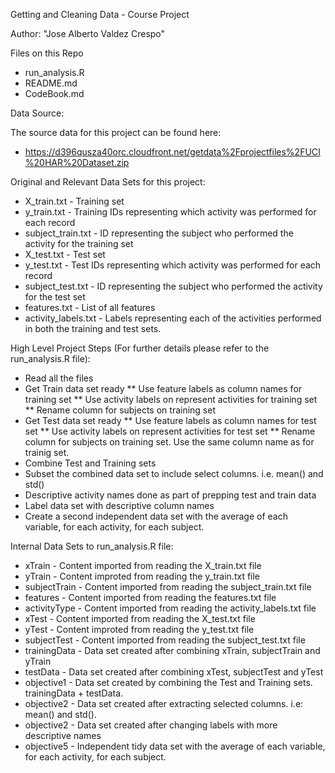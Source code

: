 Getting and Cleaning Data - Course Project

Author: "Jose Alberto Valdez Crespo"

Files on this Repo
* run_analysis.R
* README.md
* CodeBook.md

Data Source:

The source data for this project can be found here: 

* https://d396qusza40orc.cloudfront.net/getdata%2Fprojectfiles%2FUCI%20HAR%20Dataset.zip

Original and Relevant Data Sets for this project:

* X_train.txt - Training set
* y_train.txt - Training IDs representing which activity was performed for each record
* subject_train.txt - ID representing the subject who performed the activity for the training set
* X_test.txt - Test set
* y_test.txt - Test IDs representing which activity was performed for each record
* subject_test.txt - ID representing the subject who performed the activity for the test set
* features.txt - List of all features
* activity_labels.txt - Labels representing each of the activities performed in both the training and test sets.

High Level Project Steps (For further details please refer to the run_analysis.R file):

* Read all the files
* Get Train data set ready
  ** Use feature labels as column names for training set
  ** Use activity labels on represent activities for training set
  ** Rename column for subjects on training set
* Get Test data set ready
  ** Use feature labels as column names for test set
  ** Use activity labels on represent activities for test set
  ** Rename column for subjects on training set. Use the same column name as for trainig set.
* Combine Test and Training sets
* Subset the combined data set to include select columns. i.e. mean() and std()
* Descriptive activity names done as part of prepping test and train data
* Label data set with descriptive column names
* Create a second independent data set with the average of each variable, for each activity, for each subject.

Internal Data Sets to run_analysis.R file:

* xTrain - Content imported from reading the X_train.txt file
* yTrain - Content improted from reading the y_train.txt file
* subjectTrain - Content imported from reading the subject_train.txt file
* features - Content imported from reading the features.txt file
* activityType - Content imported from reading the activity_labels.txt file
* xTest - Content imported from reading the X_test.txt file
* yTest - Content improted from reading the y_test.txt file
* subjectTest - Content imported from reading the subject_test.txt file 
* trainingData - Data set created after combining xTrain, subjectTrain and yTrain
* testData - Data set created after combining xTest, subjectTest and yTest
* objective1 - Data set created by combining the Test and Training sets. trainingData + testData.
* objective2 - Data set created after extracting selected columns. i.e: mean() and std().
* objective2 <updated> - Data set created after changing labels with more descriptive names
* objective5 - Independent tidy data set with the average of each variable, for each activity, for each subject.
